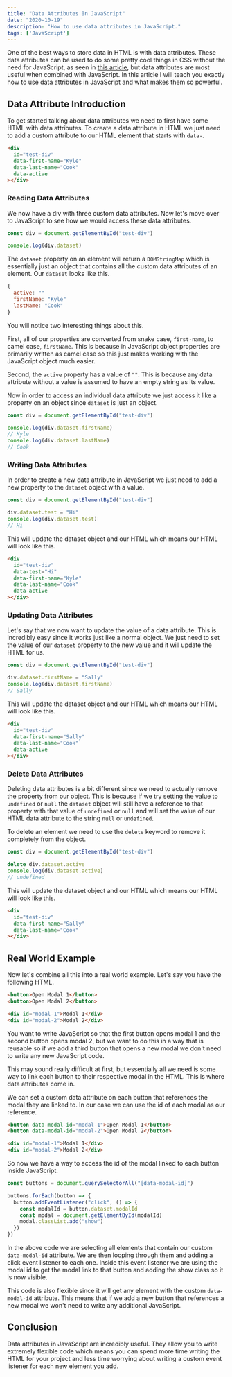 ```yaml
---
title: "Data Attributes In JavaScript"
date: "2020-10-19"
description: "How to use data attributes in JavaScript."
tags: ['JavaScript']
---
```


One of the best ways to store data in HTML is with data attributes. These data attributes can be used to do some pretty cool things in CSS without the need for JavaScript, as seen in [this article](/2019-10/use-data-attributes-in-css), but data attributes are most useful when combined with JavaScript. In this article I will teach you exactly how to use data attributes in JavaScript and what makes them so powerful.

## Data Attribute Introduction

To get started talking about data attributes we need to first have some HTML with data attributes. To create a data attribute in HTML we just need to add a custom attribute to our HTML element that starts with `data-`.
```html
<div
  id="test-div"
  data-first-name="Kyle"
  data-last-name="Cook"
  data-active
></div>
```

### Reading Data Attributes

We now have a div with three custom data attributes. Now let's move over to JavaScript to see how we would access these data attributes.
```js
const div = document.getElementById("test-div")

console.log(div.dataset)
```
The `dataset` property on an element will return a `DOMStringMap` which is essentially just an object that contains all the custom data attributes of an element. Our `dataset` looks like this.
```js
{
  active: ""
  firstName: "Kyle"
  lastName: "Cook"
}
```
You will notice two interesting things about this.

First, all of our properties are converted from snake case, `first-name`, to camel case, `firstName`. This is because in JavaScript object properties are primarily written as camel case so this just makes working with the JavaScript object much easier.

Second, the `active` property has a value of `""`. This is because any data attribute without a value is assumed to have an empty string as its value.

Now in order to access an individual data attribute we just access it like a property on an object since `dataset` is just an object.
```js
const div = document.getElementById("test-div")

console.log(div.dataset.firstName)
// Kyle
console.log(div.dataset.lastName)
// Cook
```

### Writing Data Attributes

In order to create a new data attribute in JavaScript we just need to add a new property to the `dataset` object with a value.
```js
const div = document.getElementById("test-div")

div.dataset.test = "Hi"
console.log(div.dataset.test)
// Hi
```
This will update the dataset object and our HTML which means our HTML will look like this.
```html
<div
  id="test-div"
  data-test="Hi"
  data-first-name="Kyle"
  data-last-name="Cook"
  data-active
></div>
```

### Updating Data Attributes

Let's say that we now want to update the value of a data attribute. This is incredibly easy since it works just like a normal object. We just need to set the value of our `dataset` property to the new value and it will update the HTML for us.
```js
const div = document.getElementById("test-div")

div.dataset.firstName = "Sally"
console.log(div.dataset.firstName)
// Sally
```
This will update the dataset object and our HTML which means our HTML will look like this.
```html
<div
  id="test-div"
  data-first-name="Sally"
  data-last-name="Cook"
  data-active
></div>
```

### Delete Data Attributes

Deleting data attributes is a bit different since we need to actually remove the property from our object. This is because if we try setting the value to `undefined` or `null` the `dataset` object will still have a reference to that property with that value of `undefined` or `null` and will set the value of our HTML data attribute to the string `null` or `undefined`.

To delete an element we need to use the `delete` keyword to remove it completely from the object.
```js
const div = document.getElementById("test-div")

delete div.dataset.active
console.log(div.dataset.active)
// undefined
```
This will update the dataset object and our HTML which means our HTML will look like this.
```html
<div
  id="test-div"
  data-first-name="Sally"
  data-last-name="Cook"
></div>
```

## Real World Example

Now let's combine all this into a real world example. Let's say you have the following HTML.
```html
<button>Open Modal 1</button>
<button>Open Modal 2</button>

<div id="modal-1">Modal 1</div>
<div id="modal-2">Modal 2</div>
```
You want to write JavaScript so that the first button opens modal 1 and the second button opens modal 2, but we want to do this in a way that is reusable so if we add a third button that opens a new modal we don't need to write any new JavaScript code.

This may sound really difficult at first, but essentially all we need is some way to link each button to their respective modal in the HTML. This is where data attributes come in.

We can set a custom data attribute on each button that references the modal they are linked to. In our case we can use the id of each modal as our reference.
```html
<button data-modal-id="modal-1">Open Modal 1</button>
<button data-modal-id="modal-2">Open Modal 2</button>

<div id="modal-1">Modal 1</div>
<div id="modal-2">Modal 2</div>
```
So now we have a way to access the id of the modal linked to each button inside JavaScript.
```js
const buttons = document.querySelectorAll("[data-modal-id]")

buttons.forEach(button => {
  button.addEventListener("click", () => {
    const modalId = button.dataset.modalId
    const modal = document.getElementById(modalId)
    modal.classList.add("show")
  })
})
```
In the above code we are selecting all elements that contain our custom `data-modal-id` attribute. We are then looping through them and adding a click event listener to each one. Inside this event listener we are using the modal id to get the modal link to that button and adding the show class so it is now visible.

This code is also flexible since it will get any element with the custom `data-modal-id` attribute. This means that if we add a new button that references a new modal we won't need to write any additional JavaScript.

## Conclusion

Data attributes in JavaScript are incredibly useful. They allow you to write extremely flexible code which means you can spend more time writing the HTML for your project and less time worrying about writing a custom event listener for each new element you add.
